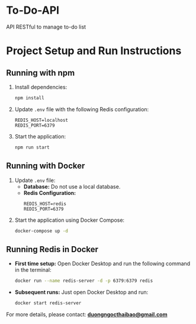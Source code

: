 # To-Do-API
API RESTful to manage to-do list
# Project Setup and Run Instructions

## Running with npm

1. Install dependencies:
   ```sh
   npm install
   ```
2. Update `.env` file with the following Redis configuration:
   ```env
   REDIS_HOST=localhost
   REDIS_PORT=6379
   ```
3. Start the application:
   ```sh
   npm run start
   ```

## Running with Docker

1. Update `.env` file:
   - **Database:** Do not use a local database.
   - **Redis Configuration:**
     ```env
     REDIS_HOST=redis
     REDIS_PORT=6379
     ```
2. Start the application using Docker Compose:
   ```sh
   docker-compose up -d
   ```

## Running Redis in Docker

- **First time setup:** Open Docker Desktop and run the following command in the terminal:
  ```sh
  docker run --name redis-server -d -p 6379:6379 redis
  ```
- **Subsequent runs:** Just open Docker Desktop and run:
  ```sh
  docker start redis-server
  ```

For more details, please contact: **duongngocthaibao@gmail.com**

